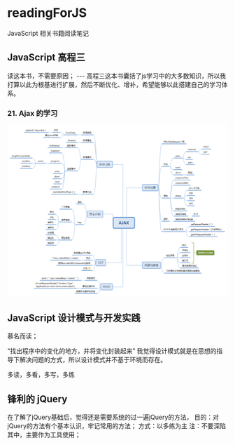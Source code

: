 # readingForJS
JavaScript 相关书籍阅读笔记

## JavaScript 高程三

读这本书，不需要原因；
--- 高程三这本书囊括了js学习中的大多数知识，所以我打算以此为根基进行扩展，然后不断优化、增补，希望能够以此搭建自己的学习体系。

### 21. Ajax 的学习 

![Ajax](./JavaScript高程/AJAX/AJAX.png)

## JavaScript 设计模式与开发实践

慕名而读；

“找出程序中的变化的地方，并将变化封装起来”
我觉得设计模式就是在思想的指导下解决问题的方式，所以设计模式并不基于环境而存在。

多读，多看，多写，多练

## 锋利的 jQuery

在了解了jQuery基础后，觉得还是需要系统的过一遍jQuery的方法，
目的：对jQuery的方法有个基本认识，牢记常用的方法；
方式：以多练为主
注：不要深陷其中，主要作为工具使用；